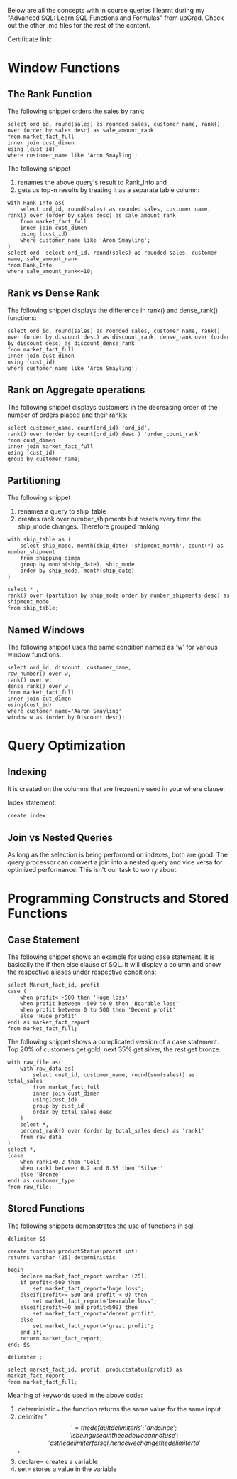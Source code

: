Below are all the concepts with in course queries I learnt during my "Advanced SQL: Learn SQL Functions and Formulas" from upGrad.
Check out the other .md files for the rest of the content. 

Certificate link: 

# Window Functions

## The Rank Function 
The following snippet orders the sales by rank:

```
select ord_id, round(sales) as rounded sales, customer name, rank() over (order by sales desc) as sale_amount_rank
from market_fact_full
inner join cust_dimen
using (cust_id)
where customer_name like 'Aron Smayling';
```

The following snippet 
1) renames the above query's result to Rank_Info and 
2) gets us top-n results by treating it as a separate table column:
```
with Rank_Info as(
    select ord_id, round(sales) as rounded sales, customer name, rank() over (order by sales desc) as sale_amount_rank
    from market_fact_full
    inner join cust_dimen
    using (cust_id)
    where customer_name like 'Aron Smayling';
)
select ord  select ord_id, round(sales) as rounded sales, customer name, sale_amount_rank
from Rank_Info
where sale_amount_rank<=10;
```

## Rank vs Dense Rank
The following snippet displays the difference in rank() and dense_rank() functions:
```
select ord_id, round(sales) as rounded sales, customer name, rank() over (order by discount desc) as discount_rank, dense_rank over (order by discount desc) as discount_dense_rank
from market_fact_full
inner join cust_dimen
using (cust_id)
where customer_name like 'Aron Smayling';
```

## Rank on Aggregate operations
The following snippet displays customers in the decreasing order of the number of orders placed and their ranks:
```
select customer_name, count(ord_id) 'ord_id',
rank() over (order by count(ord_id) desc ) 'order_count_rank'
from cust_dimen
inner join market_fact_full
using (cust_id)
group by customer_name;
```

## Partitioning
The following snippet
1) renames a query to ship_table 
2) creates rank over number_shipments but resets every time the ship_mode changes. Therefore grouped ranking.
```
with ship_table as (
    select ship_mode, month(ship_date) 'shipment_month', count(*) as number_shipment
    from shipping_dimen
    group by month(ship_date), ship_mode
    order by ship_mode, month(ship_date)
)

select * ,
rank() over (partition by ship_mode order by number_shipments desc) as shipment_mode
from ship_table;
```

## Named Windows
The following snippet uses the same condition named as 'w' for various window functions:
```
select ord_id, discount, customer_name,
row_number() over w,
rank() over w,
dense_rank() over w
from market_fact_full
inner join cut_dimen
using(cust_id)
where customer_name='Aaron Smayling'
window w as (order by Discount desc);
```

# Query Optimization
## Indexing
It is created on the columns that are frequently used in your where clause.

Index statement:
```
create index
```

## Join vs Nested Queries
As long as the selection is being performed on indexes, both are good. The query processor can convert a join into a nested query and vice versa for optimized performance. This isn't our task to worry about.

# Programming Constructs and Stored Functions

## Case Statement 
The following snippet shows an example for using case statement. It is basically the if then else clause of SQL. It will display a column and show the respective aliases under respective conditions:

```
select Market_fact_id, profit
case (
    when profit< -500 then 'Huge loss'
    when profit between -500 to 0 then 'Bearable loss'
    when profit between 0 to 500 then 'Decent profit'
    else 'Huge profit'
end) as market_fact_report
from market_fact_full;
```
The following snippet shows a complicated version of a case statement. Top 20% of customers get gold, next 35% get silver, the rest get bronze.
```
with raw_file as(
    with raw_data as(
        select cust_id, customer_name, round(sum(sales)) as total_sales
        from market_fact_full
        inner join cust_dimen
        using(cust_id)
        group by cust_id
        order by total_sales desc
    )
    select *,
    percent_rank() over (order by total_sales desc) as 'rank1'
    from raw_data
)
select *,
(case 
    when rank1<0.2 then 'Gold'
    when rank1 between 0.2 and 0.55 then 'Silver'
    else 'Bronze'
end) as customer_type
from raw_file;
```

## Stored Functions

The following snippets demonstrates the use of functions in sql:
```
delimiter $$

create function productStatus(profit int)
returns varchar (25) deterministic

begin
    declare market_fact_report varchar (25);
    if profit<-500 then
        set market_fact_report='huge loss';
    elseif(profit>=-500 and profit < 0) then
        set market_fact_report='bearable loss';
    elseif(profit>=0 and profit<500) then
        set market_fact_report='decent profit';
    else
        set market_fact_report='great profit';
    end if;
    return market_fact_report;
end; $$

delimiter ;

select market_fact_id, profit, productstatus(profit) as market_fact_report
from market_fact_full;
```
Meaning of keywords used in the above code:
1. deterministic= the function returns the same value for the same input
2. delimiter '$$' 
 = the default delimiter is ';' and since ';' is being used in the code we cannot use ';' as the delimiter for sql. hence we change the delimiter to '$$'.
4. declare= creates a variable
5. set= stores a value in the variable
